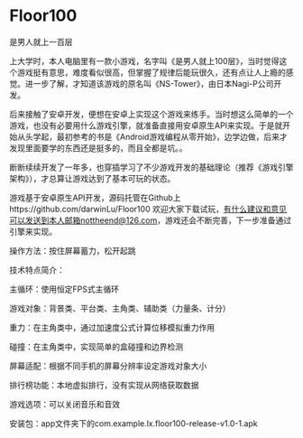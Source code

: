 # Floor100
是男人就上一百层

上大学时，本人电脑里有一款小游戏，名字叫《是男人就上100层》，当时觉得这个游戏挺有意思，难度看似很高，但掌握了规律后能玩很久，还有点让人上瘾的感觉。进一步了解，才知道该游戏的原名叫《NS-Tower》，由日本Nagi-P公司开发。

后来接触了安卓开发，便想在安卓上实现这个游戏来练手。当时想这么简单的一个游戏，也没有必要用什么游戏引擎，就准备直接用安卓原生API来实现。于是就开始从头学起，最初参考的书是《Android游戏编程从零开始》，边学边做，后来才发现里面要学的东西还是挺多的，而且全都是坑。。

断断续续开发了一年多，也穿插学习了不少游戏开发的基础理论（推荐《游戏引擎架构》），才总算让游戏达到了基本可玩的状态。

游戏基于安卓原生API开发，源码托管在Github上https://github.com/darwinLu/Floor100 欢迎大家下载试玩，有什么建议和意见可以发送到本人邮箱nottheend@126.com，游戏还会不断完善，下一步准备通过引擎来实现。

操作方法：按住屏幕蓄力，松开起跳

技术特点简介：

主循环：使用恒定FPS式主循环

游戏对象：背景类、平台类、主角类、辅助类（力量条、计分）

重力：在主角类中，通过加速度公式计算位移模拟重力作用

碰撞：在主角类中，实现简单的盒碰撞和边界检测

屏幕适配：根据不同手机的屏幕分辨率设定游戏对象大小

排行榜功能：本地虚拟排行，没有实现从网络获取数据

游戏选项：可以关闭音乐和音效

安装包：app文件夹下的com.example.lx.floor100-release-v1.0-1.apk

